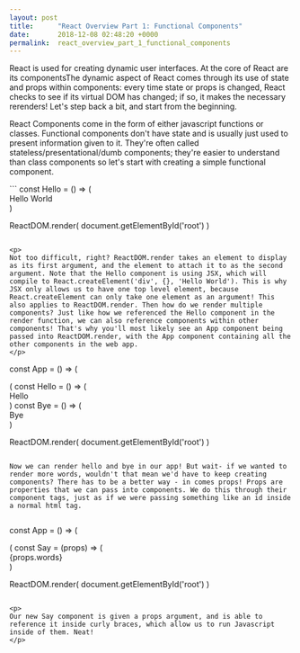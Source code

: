 ```yaml
---
layout: post
title:      "React Overview Part 1: Functional Components"
date:       2018-12-08 02:48:20 +0000
permalink:  react_overview_part_1_functional_components
---
```


<p>
React is used for creating dynamic user interfaces. At the core of React are its componentsThe dynamic aspect of React comes through its use of state and props within components: every time state or props is changed, React checks to see if its virtual DOM has changed; if so, it makes the necessary rerenders! Let's step back a bit, and start from the beginning. 
</p>
<p>React Components come in the form of either javascript functions or classes. Functional components don't have state and is usually just used to present information given to it. They're often called stateless/presentational/dumb components; they're easier to understand than class components so let's start with creating a simple functional component. 
</p>
```
const Hello = () => (
  <div>Hello World</div>
)

ReactDOM.render(
  <Hello />
  document.getElementById('root')
)
```

<p>
Not too difficult, right? ReactDOM.render takes an element to display as its first argument, and the element to attach it to as the second argument. Note that the Hello component is using JSX, which will compile to React.createElement('div', {}, 'Hello World'). This is why JSX only allows us to have one top level element, because React.createElement can only take one element as an argument! This also applies to ReactDOM.render. Then how do we render multiple components? Just like how we referenced the Hello component in the render function, we can also reference components within other components! That's why you'll most likely see an App component being passed into ReactDOM.render, with the App component containing all the other components in the web app. 
</p>

```
const App = () => (
  <div>
    <Hello /> 
		<Bye />
	</div>
(
const Hello = () => (
  <div>Hello</div>
)
const Bye = () => (
  <div>Bye</div>
)

ReactDOM.render(
  <App />
  document.getElementById('root')
)
```

Now we can render hello and bye in our app! But wait- if we wanted to render more words, wouldn't that mean we'd have to keep creating components? There has to be a better way - in comes props! Props are properties that we can pass into components. We do this through their component tags, just as if we were passing something like an id inside a normal html tag. 


```
const App = () => (
  <div>
    <Say words="Hello" /> 
		<Say words="Bye" />
	</div>
(
const Say = (props) => (
  <div>{props.words}</div>
)

ReactDOM.render(
  <App />
  document.getElementById('root')
)
```

<p>
Our new Say component is given a props argument, and is able to reference it inside curly braces, which allow us to run Javascript inside of them. Neat! 
</p>





